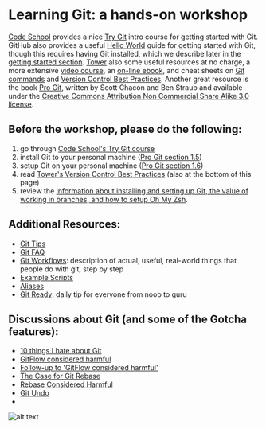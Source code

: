# Learning Git: a hands-on workshop

[Code School](https://www.codeschool.com) provides a nice [Try Git](https://www.codeschool.com/courses/try-git) intro course for getting started with Git.  GitHub also provides a useful [Hello World](https://guides.github.com/activities/hello-world/) guide for getting started with Git, though this requires having Git installed, which we describe later in the [getting started section](https://github.com/CCP-SAS/learning_git_workshop/tree/master/getting_started).  [Tower](https://www.git-tower.com/?utm_source=learn-git&utm_medium=navigation&utm_campaign=learn-git) also some useful resources at no charge, a more extensive [video course](https://www.git-tower.com/learn/git/videos#episodes), an [on-line ebook](https://www.git-tower.com/learn/git/ebook/en/command-line/introduction), and cheat sheets on [Git commands](https://www.git-tower.com/learn/content/02-cheat-sheets/01-git/git-cheat-sheet-large01.png) and [Version Control Best Practices](https://www.git-tower.com/learn/content/02-cheat-sheets/01-git/git-cheat-sheet-large02.png). Another great resource is the book [Pro Git](https://git-scm.com/book/en/v2), written by Scott Chacon and Ben Straub and available under the [Creative Commons Attribution Non Commercial Share Alike 3.0 license](http://creativecommons.org/licenses/by-nc-sa/3.0/).

## Before the workshop, please do the following:
1. go through [Code School's Try Git course](https://www.codeschool.com/courses/try-git) 
2. install Git to your personal machine ([Pro Git section 1.5](https://git-scm.com/book/en/v2/Getting-Started-Installing-Git))
3. setup Git on your personal machine ([Pro Git section 1.6](https://git-scm.com/book/en/v2/Getting-Started-First-Time-Git-Setup))
4. read [Tower's Version Control Best Practices](https://www.git-tower.com/learn/content/02-cheat-sheets/01-git/git-cheat-sheet-large02.png) (also at the bottom of this page) 
3. review the [information about installing and setting up Git, the value of working in branches, and how to setup Oh My Zsh](https://github.com/CCP-SAS/learning_git_workshop/tree/master/getting_started).

## Additional Resources:
- [Git Tips](https://git.wiki.kernel.org/index.php/GitTips)
- [Git FAQ](https://git.wiki.kernel.org/index.php/GitFaq)
- [Git Workflows](https://git.wiki.kernel.org/index.php/GitWorkflows): description of actual, useful, real-world things that people do with git, step by step
- [Example Scripts](https://git.wiki.kernel.org/index.php/ExampleScripts)
- [Aliases](https://git.wiki.kernel.org/index.php/Aliases)
- [Git Ready](http://gitready.com/): daily tip for everyone from noob to guru

## Discussions about Git (and some of the Gotcha features):
- [10 things I hate about Git](https://stevebennett.me/2012/02/24/10-things-i-hate-about-git/)
- [GitFlow considered harmful](http://endoflineblog.com/gitflow-considered-harmful)
- [Follow-up to 'GitFlow considered harmful'](http://endoflineblog.com/follow-up-to-gitflow-considered-harmful)
- [The Case for Git Rebase](http://www.darwinweb.net/articles/the-case-for-git-rebase)
- [Rebase Considered Harmful](http://changelog.complete.org/archives/586-rebase-considered-harmful)
- [Git Undo](http://megakemp.com/2016/08/25/git-undo/)
- 
![alt text](https://www.git-tower.com/learn/content/02-cheat-sheets/01-git/git-cheat-sheet-large02.png "Version Control Best Practices")
